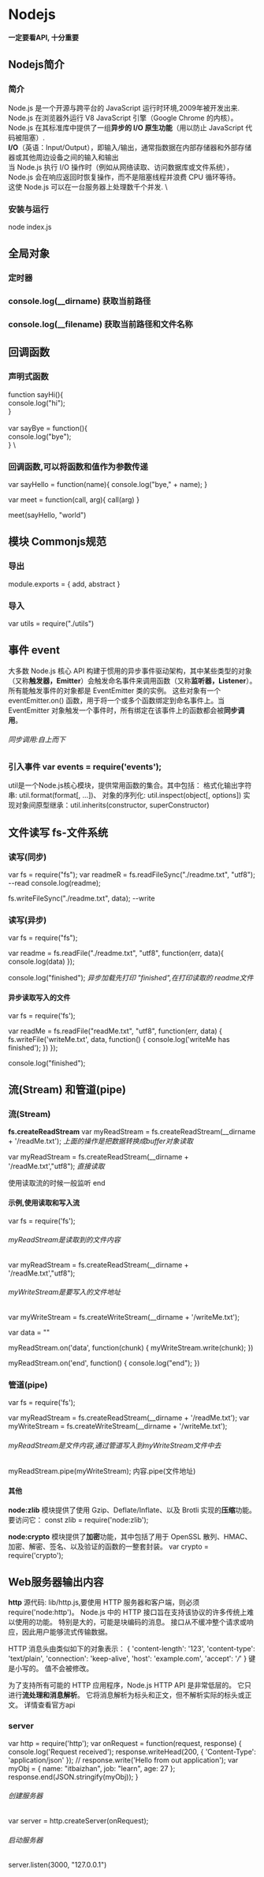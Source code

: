 # Nodejs
**一定要看API, 十分重要**


## Nodejs简介
### 简介
Node.js 是一个开源与跨平台的 JavaScript 运行时环境,2009年被开发出来. \
Node.js 在浏览器外运行 V8 JavaScript 引擎（Google Chrome 的内核）。 \
Node.js 在其标准库中提供了一组**异步的 I/O 原生功能**（用以防止 JavaScript 代码被阻塞）. \
**I/O**（英语：Input/Output），即输入/输出，通常指数据在内部存储器和外部存储器或其他周边设备之间的输入和输出 \
当 Node.js 执行 I/O 操作时（例如从网络读取、访问数据库或文件系统），Node.js 会在响应返回时恢复操作，而不是阻塞线程并浪费 CPU 循环等待。 \
这使 Node.js 可以在一台服务器上处理数千个并发. \

### 安装与运行
node index.js

## 全局对象
### 定时器
### console.log(__dirname)  获取当前路径
### console.log(__filename)  获取当前路径和文件名称

## 回调函数
### 声明式函数
function sayHi(){ \
    console.log("hi"); \
} \
 \
var sayBye = function(){ \
    console.log("bye"); \
} \

### 回调函数,可以将函数和值作为参数传递
var sayHello = function(name){
    console.log("bye," + name);
}

var meet = function(call, arg){
    call(arg)
}

meet(sayHello, "world")

## 模块 Commonjs规范
### 导出
module.exports = {
    add,
    abstract
}
### 导入
var utils = require("./utils")

## 事件 event
大多数 Node.js 核心 API 构建于惯用的异步事件驱动架构，其中某些类型的对象（又称**触发器，Emitter**）会触发命名事件来调用函数（又称**监听器，Listener**）。
所有能触发事件的对象都是 EventEmitter 类的实例。 这些对象有一个 eventEmitter.on() 函数，用于将一个或多个函数绑定到命名事件上。当 EventEmitter 对象触发一个事件时，所有绑定在该事件上的函数都会被**同步调用**。
###### 同步调用:自上而下

### 引入事件    var events = require('events');
util是一个Node.js核心模块，提供常用函数的集合。其中包括：
格式化输出字符串:    util.format(format[, ...])、
对象的序列化:   util.inspect(object[, options])
实现对象间原型继承：util.inherits(constructor, superConstructor)

##  文件读写    **fs-文件系统**

### 读写(同步)
var fs = require("fs");
var readmeR = fs.readFileSync("./readme.txt", "utf8");  --read
console.log(readme);

fs.writeFileSync("./readme.txt", data);      --write

### 读写(异步)
var fs = require("fs");

var readme = fs.readFile("./readme.txt", "utf8", function(err, data){
    console.log(data)
});

console.log("finished");
*异步加载先打印 "finished",在打印读取的 readme文件*

#### 异步读取写入的文件
var fs = require('fs');

var readMe = fs.readFile("readMe.txt", "utf8", function(err, data) {
    fs.writeFile('writeMe.txt', data, function() {
        console.log('writeMe has finished');
    })
});

console.log("finished");


## 流(Stream) 和管道(pipe) 
### 流(Stream)
**fs.createReadStream**
var myReadStream = fs.createReadStream(__dirname + '/readMe.txt');
*上面的操作是把数据转换成buffer对象读取*

var myReadStream = fs.createReadStream(__dirname + '/readMe.txt',"utf8");
*直接读取*

使用读取流的时候一般监听 end 


#### 示例,使用读取和写入流
var fs = require('fs');
###### *myReadStream是读取到的文件内容*
var myReadStream = fs.createReadStream(__dirname + '/readMe.txt',"utf8");   
###### *myWriteStream是要写入的文件地址*
var myWriteStream = fs.createWriteStream(__dirname + '/writeMe.txt');

var data = ""

myReadStream.on('data', function(chunk) {
    myWriteStream.write(chunk);
})

myReadStream.on('end', function() {
    console.log("end");
})

### 管道(pipe)
var fs = require('fs');

var myReadStream = fs.createReadStream(__dirname + '/readMe.txt');
var myWriteStream = fs.createWriteStream(__dirname + '/writeMe.txt');

###### *myReadStream是文件内容,通过管道写入到myWriteStream文件中去*
myReadStream.pipe(myWriteStream);
内容.pipe(文件地址)

#### 其他
**node:zlib** 模块提供了使用 Gzip、Deflate/Inflate、以及 Brotli 实现的**压缩**功能。
要访问它：
const zlib = require('node:zlib'); 

**node:crypto** 模块提供了**加密**功能，其中包括了用于 OpenSSL 散列、HMAC、加密、解密、签名、以及验证的函数的一整套封装。
var crypto = require('crypto');

## Web服务器输出内容
**http**
源代码: lib/http.js,要使用 HTTP 服务器和客户端，则必须 require('node:http')。
Node.js 中的 HTTP 接口旨在支持该协议的许多传统上难以使用的功能。 特别是大的，可能是块编码的消息。 接口从不缓冲整个请求或响应，因此用户能够流式传输数据。

HTTP 消息头由类似如下的对象表示：
{ 'content-length': '123',
  'content-type': 'text/plain',
  'connection': 'keep-alive',
  'host': 'example.com',
  'accept': '*/*' } 
键是小写的。 值不会被修改。

为了支持所有可能的 HTTP 应用程序，Node.js HTTP API 是非常低层的。 它只进行**流处理和消息解析**。 它将消息解析为标头和正文，但不解析实际的标头或正文。
详情查看官方api

<!-- 引入 -->
### server
var http = require('http');
var onRequest = function(request, response) {
    console.log('Request received');
    response.writeHead(200, { 'Content-Type': 'application/json' });
    // response.write('Hello from out application');
    var myObj = {
        name: "itbaizhan",
        job: "learn",
        age: 27
    };
    response.end(JSON.stringify(myObj));
}

###### 创建服务器
var server = http.createServer(onRequest);
###### 启动服务器
server.listen(3000, "127.0.0.1")

















